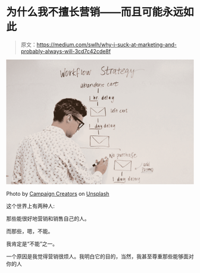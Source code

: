 # 为什么我不擅长营销——而且可能永远如此

> 原文：<https://medium.com/swlh/why-i-suck-at-marketing-and-probably-always-will-3cd7c42cde8f>

![](img/e3da40419eada0f6a6b496f3d8c7bfe0.png)

Photo by [Campaign Creators](https://unsplash.com/@campaign_creators?utm_source=medium&utm_medium=referral) on [Unsplash](https://unsplash.com?utm_source=medium&utm_medium=referral)

这个世界上有两种人:

那些能很好地营销和销售自己的人。

而那些，嗯，不能。

我肯定是“不能”之一。

一个原因是我觉得营销很烦人。我明白它的目的，当然，我甚至尊重那些能够面对你的人